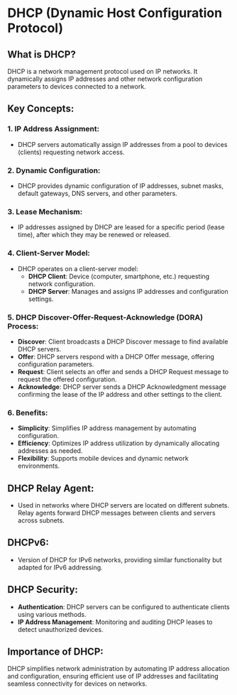 # DHCP (Dynamic Host Configuration Protocol)

## What is DHCP?
DHCP is a network management protocol used on IP networks. It dynamically assigns IP addresses and other network configuration parameters to devices connected to a network.

## Key Concepts:

### 1. **IP Address Assignment:**
- DHCP servers automatically assign IP addresses from a pool to devices (clients) requesting network access.

### 2. **Dynamic Configuration:**
- DHCP provides dynamic configuration of IP addresses, subnet masks, default gateways, DNS servers, and other parameters.

### 3. **Lease Mechanism:**
- IP addresses assigned by DHCP are leased for a specific period (lease time), after which they may be renewed or released.

### 4. **Client-Server Model:**
- DHCP operates on a client-server model:
  - **DHCP Client**: Device (computer, smartphone, etc.) requesting network configuration.
  - **DHCP Server**: Manages and assigns IP addresses and configuration settings.

### 5. **DHCP Discover-Offer-Request-Acknowledge (DORA) Process:**
- **Discover**: Client broadcasts a DHCP Discover message to find available DHCP servers.
- **Offer**: DHCP servers respond with a DHCP Offer message, offering configuration parameters.
- **Request**: Client selects an offer and sends a DHCP Request message to request the offered configuration.
- **Acknowledge**: DHCP server sends a DHCP Acknowledgment message confirming the lease of the IP address and other settings to the client.

### 6. **Benefits:**
- **Simplicity**: Simplifies IP address management by automating configuration.
- **Efficiency**: Optimizes IP address utilization by dynamically allocating addresses as needed.
- **Flexibility**: Supports mobile devices and dynamic network environments.

## DHCP Relay Agent:
- Used in networks where DHCP servers are located on different subnets. Relay agents forward DHCP messages between clients and servers across subnets.

## DHCPv6:
- Version of DHCP for IPv6 networks, providing similar functionality but adapted for IPv6 addressing.

## DHCP Security:
- **Authentication**: DHCP servers can be configured to authenticate clients using various methods.
- **IP Address Management**: Monitoring and auditing DHCP leases to detect unauthorized devices.

## Importance of DHCP:
DHCP simplifies network administration by automating IP address allocation and configuration, ensuring efficient use of IP addresses and facilitating seamless connectivity for devices on networks.

